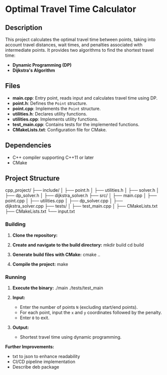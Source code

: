 # Optimal Travel Time Calculator

## Description

This project calculates the optimal travel time between points, taking into account travel distances, wait times, and penalties associated with intermediate points. It provides two algorithms to find the shortest travel time:

- **Dynamic Programming (DP)**
- **Dijkstra's Algorithm**

## Files

- **main.cpp**: Entry point, reads input and calculates travel time using DP.
- **point.h**: Defines the `Point` structure.
- **point.cpp**: Implements the `Point` structure.
- **utilities.h**: Declares utility functions.
- **utilities.cpp**: Implements utility functions.
- **test_main.cpp**: Contains tests for the implemented functions.
- **CMakeLists.txt**: Configuration file for CMake.

## Dependencies

- C++ compiler supporting C++11 or later
- CMake

## Project Structure

cpp_project/
├── include/
│   ├── point.h
│   ├── utilities.h
│   ├── solver.h
│   ├── dp_solver.h
│   ├── dijkstra_solver.h
├── src/
│   ├── main.cpp
│   ├── point.cpp
│   ├── utilities.cpp
│   ├── dp_solver.cpp
│   ├── dijkstra_solver.cpp
├── tests/
│   ├── test_main.cpp
│   ├── CMakeLists.txt
├── CMakeLists.txt
└── input.txt


### Building

1. **Clone the repository:**


2. **Create and navigate to the build directory:**
    mkdir build
    cd build

3. **Generate build files with CMake:**
    cmake ..


4. **Compile the project:**
    make

### Running

1. **Execute the binary:**
    ./main
    ./tests/test_main


2. **Input:**
   - Enter the number of points `N` (excluding start/end points).
   - For each point, input the `x` and `y` coordinates followed by the penalty.
   - Enter `0` to exit.

3. **Output:**
   - Shortest travel time using dynamic programming.

**Further Improvements:**
- txt to json to enhance readability
- CI/CD pipeline implementation
- Describe deb package  
    
